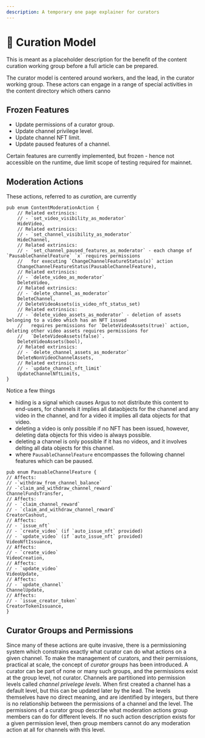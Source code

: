 ```yaml
---
description: A temporary one page explainer for curators
---
```


# 🧐 Curation Model

This is meant as a placeholder description for the benefit of the content curation working group before a full article can be prepared.

The curator model is centered around workers, and the lead, in the curator working group. These actors can engage in a range of special activities in the content directory which others canno

## Frozen Features

* Update permissions of a curator group.
* Update channel privilege level.
* Update channel NFT limit.
* Update paused features of a channel.

Certain features are currently implemented, but frozen - hence not accessible on the runtime, due limit scope of testing required for mainnet.

## Moderation Actions

These actions, referred to as _curation_, are currently

```
pub enum ContentModerationAction {
    // Related extrinsics:
    // - `set_video_visibility_as_moderator`
    HideVideo,
    // Related extrinsics:
    // - `set_channel_visibility_as_moderator`
    HideChannel,
    // Related extrinsics:
    // - `set_channel_paused_features_as_moderator` - each change of `PausableChannelFeature` `x` requires permissions
    //   for executing `ChangeChannelFeatureStatus(x)` action
    ChangeChannelFeatureStatus(PausableChannelFeature),
    // Related extrinsics:
    // - `delete_video_as_moderator`
    DeleteVideo,
    // Related extrinsics:
    // - `delete_channel_as_moderator`
    DeleteChannel,
    // DeleteVideoAssets(is_video_nft_status_set)
    // Related extrinsics:
    // - `delete_video_assets_as_moderator` - deletion of assets belonging to a video which has an NFT issued
    //   requires permissions for `DeleteVideoAssets(true)` action, deleting other video assets requires permissions for
    //   `DeleteVideoAssets(false)`.
    DeleteVideoAssets(bool),
    // Related extrinsics:
    // - `delete_channel_assets_as_moderator`
    DeleteNonVideoChannelAssets,
    // Related extrinsics:
    // - `update_channel_nft_limit`
    UpdateChannelNftLimits,
}
```

Notice a few things

* hiding is a signal which causes Argus to not distribute this content to end-users, for channels it implies all dataobjects for the channel and any video in the channel, and for a video it implies all data objects for that video.
* deleting a video is only possible if no NFT has been issued, however, deleting data objects for this video is always possible.
* deleting a channel is only possible if it has no videos, and it involves delting all data objects for this channel.
* where `PausableChannelFeature` encompasses the following channel features which can be paused.

```
pub enum PausableChannelFeature {
// Affects:
// -`withdraw_from_channel_balance`
// -`claim_and_withdraw_channel_reward`
ChannelFundsTransfer,
// Affects:
// - `claim_channel_reward`
// - `claim_and_withdraw_channel_reward`
CreatorCashout,
// Affects:
// - `issue_nft`
// - `create_video` (if `auto_issue_nft` provided)
// - `update_video` (if `auto_issue_nft` provided)
VideoNftIssuance,
// Affects:
// - `create_video`
VideoCreation,
// Affects:
// - `update_video`
VideoUpdate,
// Affects:
// - `update_channel`
ChannelUpdate,
// Affects:
// - `issue_creator_token`
CreatorTokenIssuance,
}
```

## Curator Groups and Permissions

Since many of these actions are quite invasive, there is a permissioning system which constrains exactly what curator can do what actions on a given channel. To make the management of curators, and their permissions, practical at scale, the concept of _curator groups_ has been introduced. A curator can be part of none or many such groups, and the permissions exist at the group level, not curator. Channels are partitioned into permission levels called _channel privelege levels_. When first created a channel has a default level, but this can be updated later by the lead. The levels themselves have no direct meaning, and are identified by integers, but there is no relationship between the permissions of a channel and the level. The permissions of a curator group describe what moderation actions group members can do for different levels. If no such action description exists for a given permission level, then group members cannot do any moderation action at all for channels with this level.

##
